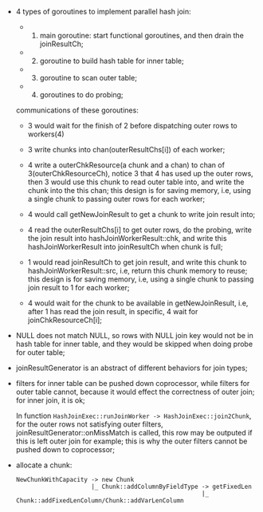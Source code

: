 * 4 types of goroutines to implement parallel hash join:
  - 1) main goroutine: start functional goroutines, and then drain the joinResultCh;
  - 2) goroutine to build hash table for inner table;
  - 3) goroutine to scan outer table;
  - 4) goroutines to do probing;

  communications of these goroutines:
  - 3 would wait for the finish of 2 before dispatching outer rows to workers(4)

  - 3 write chunks into chan(outerResultChs[i]) of each worker;
  - 4 write a outerChkResource(a chunk and a chan) to chan of 3(outerChkResourceCh), notice 3
    that 4 has used up the outer rows, then 3 would use this chunk to read outer table into, and
	write the chunk into the this chan; this design is for saving memory, i.e, using a
	single chunk to passing outer rows for each worker;

  - 4 would call getNewJoinResult to get a chunk to write join result into;
  - 4 read the outerResultChs[i] to get outer rows, do the probing, write the join
    result into hashJoinWorkerResult::chk, and write this hashJoinWorkerResult
	into joinResultCh when chunk is full;
  - 1 would read joinResultCh to get join result, and write this chunk to hashJoinWorkerResult::src,
    i.e, return this chunk memory to reuse; this design is for saving memory, i.e, using
	a single chunk to passing join result to 1 for each worker;
  - 4 would wait for the chunk to be available in getNewJoinResult, i.e, after 1 has read the join result,
    in specific, 4 wait for joinChkResourceCh[i];

* NULL does not match NULL, so rows with NULL join key would not be in hash table for inner table, and they
  would be skipped when doing probe for outer table;

* joinResultGenerator is an abstract of different behaviors for join types;
* filters for inner table can be pushed down coprocessor, while filters for outer table cannot, because it
  would effect the correctness of outer join; for inner join, it is ok;

  In function `HashJoinExec::runJoinWorker -> HashJoinExec::join2Chunk`, for the outer rows not satisfying
  outer filters, joinResultGenerator::onMissMatch is called, this row may be outputed if this is left outer join
  for example; this is why the outer filters cannot be pushed down to coprocessor;

* allocate a chunk:
  ```
  NewChunkWithCapacity -> new Chunk
  					   |_ Chunk::addColumnByFieldType -> getFixedLen
					   							      |_ Chunk::addFixedLenColumn/Chunk::addVarLenColumn
  ```
